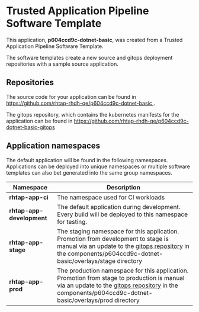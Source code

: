 # Trusted Application Pipeline Software Template

This application, **p604ccd9c-dotnet-basic**, was created from a Trusted Application Pipeline Software Template.

The software templates create a new source and gitops deployment repositories with a sample source application. 

## Repositories

The source code for your application can be found in [https://github.com/rhtap-rhdh-qe/p604ccd9c-dotnet-basic ](https://github.com/rhtap-rhdh-qe/p604ccd9c-dotnet-basic ).
 
The gitops repository, which contains the kubernetes manifests for the application can be found in 
[https://github.com/rhtap-rhdh-qe/p604ccd9c-dotnet-basic-gitops ](https://github.com/rhtap-rhdh-qe/p604ccd9c-dotnet-basic-gitops ) 

## Application namespaces 

The default application will be found in the following namespaces. Applications can be deployed into unique namespaces or multiple software templates can also bet generated into the same group namespaces.  

|  Namespace   |  Description   |  
| -------- | -------- |
| **rhtap-app-ci** | The namespace used for CI workloads |
| **rhtap-app-development** | The default application during development. Every build will be deployed to this namespace for testing. |
| **rhtap-app-stage** | The staging namespace for this application. Promotion from development to stage is manual via an update to the [gitops repository](https://github.com/rhtap-rhdh-qe/p604ccd9c-dotnet-basic-gitops ) in the components/p604ccd9c-dotnet-basic/overlays/stage directory |
| **rhtap-app-prod** | The production namespace for this application. Promotion from stage to production is manual via an update to the [gitops repository](https://github.com/rhtap-rhdh-qe/p604ccd9c-dotnet-basic-gitops ) in the components/p604ccd9c-dotnet-basic/overlays/prod directory |